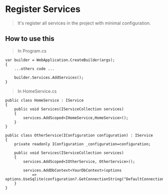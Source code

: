 # Register Services

> It's register all services in the project with minimal configuration.

## How to use this

> In Program.cs

```code
var builder = WebApplication.CreateBuilder(args);
{
    ...others code ...

    builder.Services.AddServices();
}
```

> In HomeService.cs

```code
public class HomeService : IService
{
    public void Services(IServiceCollection services)
    {
        services.AddScoped<IHomeService,HomeService>();
    }
}
```

```code
public class OtherService(IConfiguration configuration) : IService
{
    private readonly IConfiguration _configuration=configuration;

    public void Services(IServiceCollection services)
    {
        services.AddScoped<IOtherService, OtherService>();

        services.AddDbContext<YourDbContext>(options
            => options.UseSqlite(configuration?.GetConnectionString("DefaultConnection")));
    }
}
```
